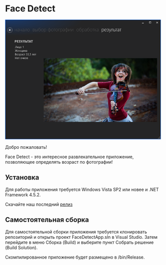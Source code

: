 # Face Detect
![](/3.png?raw=false "Страница результатов")

Добро пожаловать!

Face Detect - это интересное развлекательное приложение, позволяющее определять возраст по фотографии!

## Установка
Для работы приложения требуется Windows Vista SP2 или новее и .NET Framework 4.5.2.

Скачайте наш последний [релиз](FaceDetect.zip)

## Самостоятельная сборка
Для самостоятельной сборки приложения требуется клонировать репозиторий и открыть проект FaceDetectApp.sln в Visual Studio.
Затем перейдите в меню Сборка (Build) и выберите пункт Собрать решение (Build Solution).

Скомпилированное приложение будет размещено в /bin/Release.
